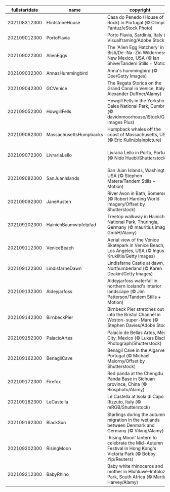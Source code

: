 |fullstartdate|name|copyright|title|image|
|--|--|--|--|--|
202108312300|FlintstoneHouse|Casa do Penedo (House of the Rock) in Portugal (© Olimpio Fantuz/eStock Photo)|Yabba-Dabba-Doo!|![](/en-GB/2021/09/202108312300FlintstoneHouse.jpg)|
202109012300|PortoFlavia|Porto Flavia, Sardinia, Italy (© Visualframing/Adobe Stock)|A cliffhanging harbour|![](/en-GB/2021/09/202109012300PortoFlavia.jpg)|
202109022300|AlienEggs|The 'Alien Egg Hatchery' in the Bisti/De-Na-Zin Wilderness, New Mexico, USA (© Ian Shive/Tandem Stills + Motion)|An alien landscape?|![](/en-GB/2021/09/202109022300AlienEggs.jpg)|
202109032300|AnnasHummingbird|Anna's hummingbird (© Dee/Getty Images)|Humming along|![](/en-GB/2021/09/202109032300AnnasHummingbird.jpg)|
202109042300|GCVenice|The Regata Storica on the Grand Canal in Venice, Italy (© Alexander Duffner/Alamy)|Venice’s grand regatta|![](/en-GB/2021/09/202109042300GCVenice.jpg)|
202109052300|HowgillFells|Howgill Fells in the Yorkshire Dales National Park, Cumbria (© davidnmoorhouse/iStock/Getty Images Plus)|Between the Lakes and the Dales|![](/en-GB/2021/09/202109052300HowgillFells.jpg)|
202109062300|MassachusettsHumpbacks|Humpback whales off the coast of Massachusetts, USA (© Eric Kulin/plainpicture)|Whale hello there!|![](/en-GB/2021/09/202109062300MassachusettsHumpbacks.jpg)|
202109072300|LivrariaLello|Livraria Lello in Porto, Portugal (© Nido Huebl/Shutterstock)|Enter the magical world of Livraria Lello|![](/en-GB/2021/09/202109072300LivrariaLello.jpg)|
202109082300|SanJuanIslands|San Juan Islands, Washington, USA (© Stephen Matera/Tandem Stills + Motion)|Islands of the Salish Sea|![](/en-GB/2021/09/202109082300SanJuanIslands.jpg)|
202109092300|JaneAusten|River Avon in Bath, Somerset (© Robert Harding World Imagery/Offset by Shutterstock)|Celebrating all things Austen|![](/en-GB/2021/09/202109092300JaneAusten.jpg)|
202109102300|HainichBaumwipfelpfad|Treetop walkway in Hainich National Park, Thuringia, Germany (© mauritius images GmbH/Alamy)|Top of the trees|![](/en-GB/2021/09/202109102300HainichBaumwipfelpfad.jpg)|
202109112300|VeniceBeach|Aerial view of the Venice Skatepark in Venice Beach, Los Angeles, USA (© Ingus Kruklitis/Getty Images)|Sand, sun and sk8ers|![](/en-GB/2021/09/202109112300VeniceBeach.jpg)|
202109122300|LindisfarneDawn|Lindisfarne Castle at dawn, Northumberland (© Karen Deakin/Getty Images)|In splendid isolation|![](/en-GB/2021/09/202109122300LindisfarneDawn.jpg)|
202109132300|Aldeyjarfoss|Aldeyjarfoss waterfall in northern Iceland's interior landscape (© Jim Patterson/Tandem Stills + Motion)|Behold the mighty Aldeyjarfoss|![](/en-GB/2021/09/202109132300Aldeyjarfoss.jpg)|
202109142300|BirnbeckPier|Birnbeck Pier stretches out into the Bristol Channel in Weston-super-Mare (© Stephen Davies/Adobe Stock)|End of the pier?|![](/en-GB/2021/09/202109142300BirnbeckPier.jpg)|
202109152300|PalacioArtes|Palacio de Bellas Artes, Mexico City, Mexico (© Lukas Bischoff Photograph/Shutterstock)|A cry for independence|![](/en-GB/2021/09/202109152300PalacioArtes.jpg)|
202109162300|BenagilCave|Benagil Cave in the Algarve, Portugal (© Michael Malorny/Offset by Shutterstock)|Eye of the cave|![](/en-GB/2021/09/202109162300BenagilCave.jpg)|
202109172300|Firefox|Red panda at the Chengdu Panda Base in Sichuan province, China (© Biosphoto/Alamy)|Hanging out on a limb|![](/en-GB/2021/09/202109172300Firefox.jpg)|
202109182300|LeCastella|Le Castella at Isola di Capo Rizzuto, Italy (© mRGB/Shutterstock)|Arrr! Can you talk like a pirate?|![](/en-GB/2021/09/202109182300LeCastella.jpg)|
202109192300|BlackSun|Starlings during the autumn migration in the wetlands between Denmark and Germany (© Viking/Alamy)|Birds of a feather|![](/en-GB/2021/09/202109192300BlackSun.jpg)|
202109202300|RisingMoon|'Rising Moon' lantern to celebrate the Mid-Autumn Festival in Hong Kong's Victoria Park (© Bobby Yip/Reuters)|A blue moon rises|![](/en-GB/2021/09/202109202300RisingMoon.jpg)|
202109212300|BabyRhino|Baby white rhinoceros and mother in Hluhluwe–Imfolozi Park, South Africa (© Martin Harvey/Alamy)|What's cuter than nuzzling rhinos?|![](/en-GB/2021/09/202109212300BabyRhino.jpg)|
